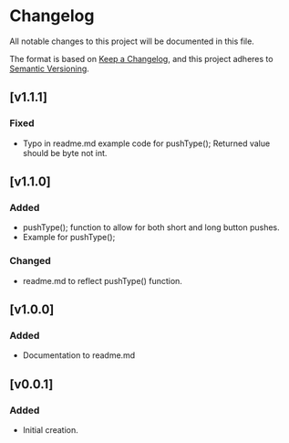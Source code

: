 # Changelog
All notable changes to this project will be documented in this file.

The format is based on [Keep a Changelog](https://keepachangelog.com/en/1.0.0/),
and this project adheres to [Semantic Versioning](https://semver.org/spec/v2.0.0.html).


## [v1.1.1]
### Fixed
- Typo in readme.md example code for pushType(); Returned value should be byte not int.

## [v1.1.0]
### Added
- pushType(); function to allow for both short and long button pushes.
- Example for pushType();
### Changed
- readme.md to reflect pushType() function.

## [v1.0.0]
### Added
- Documentation to readme.md

## [v0.0.1]
### Added
- Initial creation.